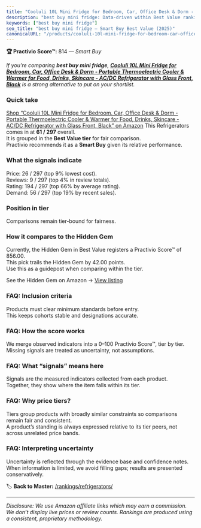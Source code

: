 ```yaml
---
title: "Cooluli 10L Mini Fridge for Bedroom, Car, Office Desk & Dorm - Portable Thermoelectric Cooler & Warmer for Food, Drinks, Skincare - AC/DC Refrigerator with Glass Front, Black"
description: "best buy mini fridge: Data-driven within Best Value ranking using the Practivio Score™. Positioned by quality, value, demand, findability, momentum."
keywords: ["best buy mini fridge"]
seo_title: "best buy mini fridge — Smart Buy Best Value (2025)"
canonicalURL: "/products/cooluli-10l-mini-fridge-for-bedroom-car-office-desk-dorm-portable-thermoelectric-cooler-warmer-for-food-drinks-skincare-acdc-refrigerator-with-glass-front-black-B07Y8TM6SW/"
---
```


**🏆 Practivio Score™:** 814 — _Smart Buy_


*If you're comparing **best buy mini fridge**, **[Cooluli 10L Mini Fridge for Bedroom, Car, Office Desk & Dorm - Portable Thermoelectric Cooler & Warmer for Food, Drinks, Skincare - AC/DC Refrigerator with Glass Front, Black](https://www.amazon.com/dp/B07Y8TM6SW?tag=practivio-20)** is a strong alternative to put on your shortlist.*
### Quick take
[Shop “Cooluli 10L Mini Fridge for Bedroom, Car, Office Desk & Dorm - Portable Thermoelectric Cooler & Warmer for Food, Drinks, Skincare - AC/DC Refrigerator with Glass Front, Black” on Amazon](https://www.amazon.com/dp/B07Y8TM6SW?tag=practivio-20)
This Refrigerators comes in at **61 / 297** overall.  
It is grouped in the **Best Value tier** for fair comparison.  
Practivio recommends it as a **Smart Buy** given its relative performance.

### What the signals indicate
Price: 26 / 297 (top 9% lowest cost).  
Reviews: 9 / 297 (top 4% in review totals).  
Rating: 194 / 297 (top 66% by average rating).  
Demand: 56 / 297 (top 19% by recent sales).

### Position in tier
Comparisons remain tier-bound for fairness.

### How it compares to the Hidden Gem
Currently, the Hidden Gem in Best Value registers a Practivio Score™ of 856.00.  
This pick trails the Hidden Gem by 42.00 points.  
Use this as a guidepost when comparing within the tier.  

See the Hidden Gem on Amazon → [View listing](https://www.amazon.com/dp/B07F9PH82Z?tag=practivio-20)

### FAQ: Inclusion criteria
Products must clear minimum standards before entry.  
This keeps cohorts stable and designations accurate.

### FAQ: How the score works
We merge observed indicators into a 0–100 Practivio Score™, tier by tier.  
Missing signals are treated as uncertainty, not assumptions.

### FAQ: What “signals” means here
Signals are the measured indicators collected from each product.  
Together, they show where the item falls within its tier.

### FAQ: Why price tiers?
Tiers group products with broadly similar constraints so comparisons remain fair and consistent.  
A product’s standing is always expressed relative to its tier peers, not across unrelated price bands.

### FAQ: Interpreting uncertainty
Uncertainty is reflected through the evidence base and confidence notes.  
When information is limited, we avoid filling gaps; results are presented conservatively.


🏷️ **Back to Master:** [/rankings/refrigerators/](/rankings/refrigerators/)

---
_Disclosure: We use Amazon affiliate links which may earn a commission. We don’t display live prices or review counts. Rankings are produced using a consistent, proprietary methodology._
